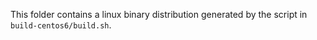 This folder contains a linux binary distribution generated by the script in `build-centos6/build.sh`.